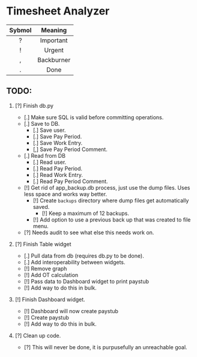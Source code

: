 # Timesheet Analyzer

|Sybmol|Meaning|
|:----:|:-----:|
|?|Important|
|!|Urgent|
|,|Backburner|
|.|Done|

## TODO:
1. [?] Finish db.py
    - [.] Make sure SQL is valid before committing operations.
    - [.] Save to DB.
        - [.] Save user.
        - [.] Save Pay Period.
        - [.] Save Work Entry.
        - [,] Save Pay Period Comment.
    - [.] Read from DB
        - [.] Read user.
        - [.] Read Pay Period.
        - [.] Read Work Entry.
        - [.] Read Pay Period Comment.
    - [!] Get rid of app_backup.db process, just use the dump files. Uses less space and works way better.
        - [!] Create `backups` directory where dump files get automatically saved.
            - [!] Keep a maximum of 12 backups.
        - [!] Add option to use a previous back up that was created to file menu.
    - [?] Needs audit to see what else this needs work on.

2. [?] Finish Table widget
    - [.] Pull data from db (requires db.py to be done).
    - [.] Add interoperability between widgets.
    - [!] Remove graph
    - [!] Add OT calculation
    - [!] Pass data to Dashboard widget to print paystub
    - [!] Add way to do this in bulk.

3. [!] Finish Dashboard widget.
    - [!] Dashboard will now create paystub
    - [!] Create paystub
    - [!] Add way to do this in bulk.

4. [?] Clean up code.
    - [?] This will never be done, it is purpusefully an unreachable goal.
